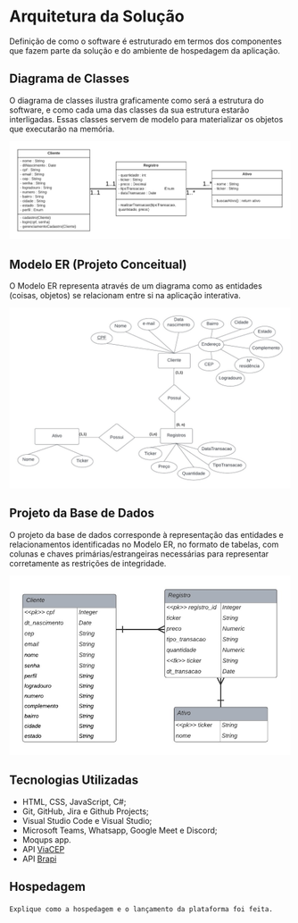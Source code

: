 # Arquitetura da Solução

Definição de como o software é estruturado em termos dos componentes que fazem parte da solução e do ambiente de hospedagem da aplicação.

## Diagrama de Classes

O diagrama de classes ilustra graficamente como será a estrutura do software, e como cada uma das classes da sua estrutura estarão interligadas. Essas classes servem de modelo para materializar os objetos que executarão na memória.

![Diagrama de classes](./img/diagrama-de-classes.png)

## Modelo ER (Projeto Conceitual)

O Modelo ER representa através de um diagrama como as entidades (coisas, objetos) se relacionam entre si na aplicação interativa.

![Modelo ER](./img/Modelo_ER.jpg)

## Projeto da Base de Dados

O projeto da base de dados corresponde à representação das entidades e relacionamentos identificadas no Modelo ER, no formato de tabelas, com colunas e chaves primárias/estrangeiras necessárias para representar corretamente as restrições de integridade.
 
![Projeto base de dados](./img/Projeto_base_dados.jpg)

## Tecnologias Utilizadas

* HTML, CSS, JavaScript, C#;
* Git, GitHub, Jira e Github Projects;
* Visual Studio Code e Visual Studio;
* Microsoft Teams, Whatsapp, Google Meet e Discord;
* Moqups app.
* API [ViaCEP](https://viacep.com.br/)
* API [Brapi](https://brapi.dev/)

## Hospedagem

`Explique como a hospedagem e o lançamento da plataforma foi feita.`
